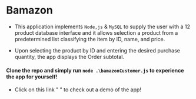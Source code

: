 # Bamazon

* This application implements `Node,js` & `MySQL` to supply the user with a 12 product database interface and it allows selection a product from a predetermined list classifying the item by ID, name, and price.

* Upon selecting the product by ID and entering the desired purchase quantity, the app displays the Order subtotal.

#### Clone the repo and simply run `node .\bamazonCustomer.js` to experience the app for yourself!

* Click on this link " " to check out a demo of the app!

